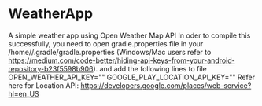 # WeatherApp
A simple weather app using Open Weather Map API
In oder to compile this successfully, you need to open gradle.properties file in your /home/<Your Username>/.gradle/gradle.properties (Windows/Mac users refer to https://medium.com/code-better/hiding-api-keys-from-your-android-repository-b23f5598b906).
and add the following lines to file
OPEN_WEATHER_API_KEY="<Your openweathermap.org API Key here>"
GOOGLE_PLAY_LOCATION_API_KEY="<Google play location API key here>"
Refer here for Location API: https://developers.google.com/places/web-service?hl=en_US
